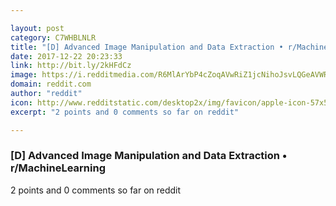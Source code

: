 ```yaml
---

layout: post
category: C7WHBLNLR
title: "[D] Advanced Image Manipulation and Data Extraction • r/MachineLearning"
date: 2017-12-22 20:23:33
link: http://bit.ly/2kHFdCz
image: https://i.redditmedia.com/R6MlArYbP4cZoqAVwRiZ1jcNihoJsvLQGeAVWR2cx1k.jpg?w=320&s=d983ac2e8f133956d763f7069a90dcdf
domain: reddit.com
author: "reddit"
icon: http://www.redditstatic.com/desktop2x/img/favicon/apple-icon-57x57.png
excerpt: "2 points and 0 comments so far on reddit"

---
```


### [D] Advanced Image Manipulation and Data Extraction • r/MachineLearning

2 points and 0 comments so far on reddit
